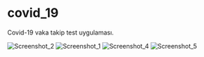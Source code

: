 # covid_19

Covid-19 vaka takip test uygulaması.


![Screenshot_2](https://user-images.githubusercontent.com/52429586/131252084-aec12c41-45d3-4831-a0a1-6c77db0fb7f1.png) 
![Screenshot_1](https://user-images.githubusercontent.com/52429586/131252160-b07ce6ac-0461-497a-9693-b727eb2162c6.png)
![Screenshot_4](https://user-images.githubusercontent.com/52429586/131252094-7af3a260-da63-4fc0-bc4a-db4e4e2aca71.png)
![Screenshot_5](https://user-images.githubusercontent.com/52429586/131252093-1a9f9004-a568-437d-b2ab-72d6846b58ac.png)

 
